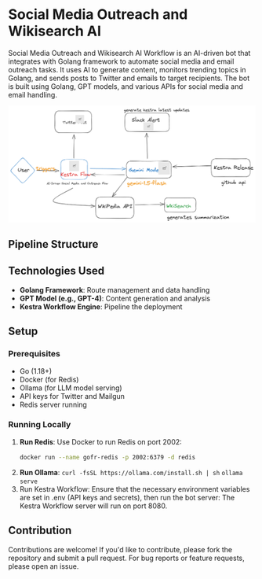 # Social Media Outreach and Wikisearch AI

Social Media Outreach and Wikisearch AI Workflow is an AI-driven bot that integrates with Golang framework to automate social media and email outreach tasks. It uses AI to generate content, monitors trending topics in Golang, and sends posts to Twitter and emails to target recipients. The bot is built using Golang, GPT models, and various APIs for social media and email handling.

![alt text](image.png)


## Pipeline Structure


## Technologies Used

- **Golang Framework**: Route management and data handling
- **GPT Model (e.g., GPT-4)**: Content generation and analysis
- **Kestra Workflow Engine**: Pipeline the deployment

## Setup

### Prerequisites

- Go (1.18+)
- Docker (for Redis)
- Ollama (for LLM model serving)
- API keys for Twitter and Mailgun
- Redis server running

### Running Locally

1. **Run Redis**:
   Use Docker to run Redis on port 2002:
   ```bash
   docker run --name gofr-redis -p 2002:6379 -d redis

2. **Run Ollama**:
    `curl -fsSL https://ollama.com/install.sh | sh`
    `ollama serve`
3. Run Kestra Workflow: Ensure that the necessary environment variables are set in .env (API keys and secrets), then run the bot server:
The Kestra Workflow server will run on port 8080.


## Contribution
Contributions are welcome! If you'd like to contribute, please fork the repository and submit a pull request. For bug reports or feature requests, please open an issue.

